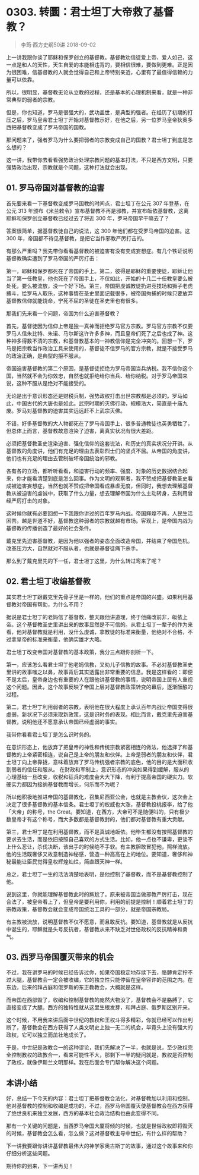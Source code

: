 # 0303. 转圜：君士坦丁大帝救了基督教？
> 李筠·西方史纲50讲
2018-09-02

上一讲我跟你谈了耶稣和保罗创立的基督教。基督教劝信徒爱上帝、爱人如己，这一点是和人的天性，天生自爱的本能相违背的，要相信很难，要做到更难。正是因为很困难，信基督教的人就会觉得自己和上帝特别亲近，心里有了最值得信赖的力量可以依靠。

所以，很明显，基督教无论从立教的过程，还是基本的心理机制来看，就是一种非常典型的弱者的宗教。

但是，你也知道，罗马是很强大的，武功盖世，是典型的强者。在经历了初期的打压之后，罗马皇帝君士坦丁开始对基督教示好，在他之后，另一位罗马皇帝狄奥多西把基督教变成了罗马帝国的国教。

那问题来了，强者罗马为什么要把弱者的宗教变成自己的国教？君士坦丁到底是怎么想的？

这一讲，我带你去看看强势政治处理宗教问题的基本打法，不只是西方文明，只要强势政治出现，宗教就是个问题，这种打法就会出现。

## 01. 罗马帝国对基督教的迫害

首先要来看一下基督教变成罗马国教的时间点，君士坦丁在公元 307 年登基，在公元 313 年颁布《米兰敕令》宣布基督教不再是邪教，并宣布皈依基督教，这离耶稣和保罗创立基督教已经过去了将近 300 年，罗马帝国早干嘛去了？

答案很简单，据基督教徒自己的说法，这 300 年他们都在受罗马帝国的迫害。这 300 年，帝国都不待见基督教，是把它当作邪教严厉打击的。

有那么严重吗？我先带你看看基督教的被迫害有没有变成妄想症。有几个铁证说明基督教确实遭到了罗马帝国的严厉打击：

第一，耶稣和保罗都死在了帝国的手上。第二，彼得是耶稣的重要使徒，耶稣让他当了第一任教皇，他也死在了帝国手上，不仅如此，开始的十几二十任教皇要么被处死，要么被流放，没一个好下场。第三，帝国把虔诚教徒扔进竞技场和狮子老虎搏斗，给罗马人取乐，这种事情在圣史里面记载很多，被帝国拘捕的时候只要放弃基督教信仰就能饶命，宁死不屈的圣徒在圣史里也有很多。

那我们先来看一个问题，帝国为什么迫害基督教？

首先，基督徒因为信仰上帝是独一真神而拒绝罗马官方宗教。罗马官方宗教不仅要罗马人信朱比特、朱诺、马尔斯这许许多多神，而且皇帝们死了之后也成了神。这种神多得数不清的宗教，和基督教基本的一神教信仰是完全冲突的。回想一下，罗马是把宗教当作政治工具来使用的，基督徒不信罗马的官方宗教，就是不接受罗马的政治正确，是典型的拒不服从。

帝国迫害基督教的第二个原因，是基督徒拒绝为罗马帝国当兵纳税。我不信你这个国，当然就不会为你效忠，自然也就拒绝给你当兵、给你纳税。对于罗马帝国来说，这种不服从是绝对不能接受的。

无论是出于意识形态还是财税兵制，强势政权打击出世宗教都是必须的。罗马如此，中国古代的大唐也是如此。武宗时期的灭佛行动，规模浩大，简直是十庙九废。罗马对基督教的迫害其实远远赶不上武宗灭佛。

不错，好多基督教的大人物都死在了罗马帝国手上，很多普通教徒也英勇牺牲了，但总体上而言，基督教故意渲染了迫害，离真实状况有很大差距。

必须把基督教圣史渲染迫害、强化信仰的这套说法，和历史的真实状况分开讲。从基督教的角度讲，他们有充足的理由去表彰烈士们的坚贞不屈。从帝国的角度讲，他们也有充足的理由去管制破坏帝国统治的邪教。

各有各的立场，都听听看看，和迫害行动的频率、强度、对象的历史数据结合起来，你才能看清楚到底是怎么回事。作为文明的观察者，我不赞成把基督教圣史看成被迫害妄想症，当然也就不赞成把帝国看成暴虐无度，但同时，我想去理解基督教从被迫害的虔诚中，获取了什么力量，想去理解帝国为什么主动转身，去利用曾经严厉打击的对象。

这时候你就有必要回想一下我跟你讲过的百年罗马内战。帝国辉煌不再，人民生活困苦。越是世道不好，基督教这种弱者的宗教就越有市场。客观上，是帝国内战为基督教的传播创造了最好的社会条件。

戴克里先迫害基督教，是因为他以强者的姿态全面改造帝国，并结束了帝国危机。改革压力大，自然就对不服从者，也就是基督徒痛下杀手。

那么到了戴克里先的下一任，君士坦丁这里，为什么转过弯来了呢？

## 02. 君士坦丁收编基督教

其实君士坦丁跟戴克里先骨子里是一样的，他们的重点是帝国的兴盛。如果利用基督教对帝国有帮助，为什么不用？

据说是君士坦丁的老妈信了基督教，整天跟他讲道理，终于他痛改前非，皈依上帝。这个基督教圣史里讲出来的故事显然是不可信的。从君士坦丁一辈子的作为来看，他对基督教就是利用，没什么虔诚，拿教徒的标准来衡量，他绝对不合格，不过拿皇帝的标准来衡量，他确实雄才大略。

君士坦丁改变帝国对基督教的基本政策，我分三点跟你剖析一下。

第一，应该怎么看君士坦丁他老妈信教，又劝儿子信教的故事。不必对基督教圣史里讲的故事嗤之以鼻，故事背后其实透露出非常重要的信息。我是这样看的：即便不是太后，皇帝身边也有重要的人在跟他讲基督教的事情，说明帝国上层有人重视这个问题。因此，这个故事反映了帝国上层对基督教政策转变的幕后，逐渐酝酿的过程。

第二，君士坦丁利用弱者的宗教，表明他在很大程度上承认百年内战让帝国变得很虚弱，新状况下必须采取新政策，这是识时务的表现。相比而言，戴克里先迫害基督教，说明他还不愿意承认帝国已经虚弱的事实。

我带你看看君士坦丁是怎么识时务的。

在意识形态上，他放弃了把皇帝的神性和传统宗教紧密相连的做法，他选择了和基督教的上帝紧密相连，说自己是上帝的朋友和伙伴。上帝是弱者的朋友和伙伴，君士坦丁向上帝靠拢，意味着放弃了罗马传统强者宗教的底色，他的目的是大面积收割弱者的信任和服从。
在财政和军制上，意识形态的冲突如果得到缓解，服从的心理基础一旦改变，收税和征兵的难度会大大下降，有利于提高帝国的硬实力。软硬实力都因为接纳基督教而增长，何乐而不为呢？

所以他积极地推进帝国的基督教化，召集尼西亚公会，也就是主教会议，这次会上决定了很多基督教的基本信条。君士坦丁的权威也大涨，基督教投桃报李，给了他「大帝」的称号，the Great。要知道，在西方，大帝可不是随便叫的，只有极少数皇帝才有这个称号，而大多数都是基督教封的，他们都对基督教有重大贡献。

第三，君士坦丁是在利用基督教，而不是真诚地皈依。他毕生都没有按照基督教的要求去生活，而是依旧按照自己喜欢的方式生活。比如，他一点也不谦卑，更谈不上什么忍让，杀伐决断，该出手的时候绝不手软。有主教胆敢冒犯他，照样流放。他的生活既奢侈又故意制造神秘感，营造一种高高在上的地位。要知道，奢侈和神秘最能让臣民觉得皇权辉煌灿烂，简直跟天神一样。

总之，君士坦丁一生的活法清楚地表明，是他控制了基督教，而不是基督教控制了他。

说到这里，你就能理解基督教此时的尴尬了。原来被帝国当做邪教严厉打击，现在合法了，被皇帝看上了，但皇帝是要利用你，利用的前提是控制！顺着君士坦丁的宗教政策，基督教会就会变成帝国统治工具的一部分，就是帝国宗教局。

有主教被流放，说明基督教不仅不愿意，而且敢反抗。要知道，基督教就是从反抗中诞生的，耶稣就是头号反抗者，基督教从来不缺乏对世俗政权的反抗精神和勇气。

## 03. 西罗马帝国覆灭带来的机会

不过，我在讲罗马的时候已经告诉过你，如果帝国稳定地存续下去，胳膊肯定拧不过大腿，基督教会一定会被收编，它的独立性只能停留在皇帝容许的范围之内。在东边，后来的拜占庭和俄罗斯的东正教教会，大概就是这样。

而帝国在西部毁了，收编和控制基督教的庞然大物没了，基督教会不是胳膊了，它直接变成了大腿。西方的独特性就从这里生根发芽，和拜占庭、俄罗斯区别开来。

这个时候，不用我来讲后面中世纪的教权和王权斗得多精彩，你就已经可以作出判断了，基督教会在西方获得了人类文明史上独一无二的机会，毕竟头上没有强大的政权，它可以独立而茁壮地成长了。

于是，中世纪是政教合一的这种谬论，我们先解决了一半，也就是说，至少政权完全控制教权的政教合一，看来可能性不大，那剩下一半的疑问就是，教权是否控制了政权，就像伊斯兰文明那样。我在后面会专门帮你解决这个问题。

## 本讲小结

好，总结一下今天的内容：君士坦丁把基督教合法化，对基督教加以利用和控制。他对基督教的控制和收编是成功的，不过，西罗马帝国覆灭使基督教会在西方获得了绝世良机来独立发展，西方的基本社会政治结构也由此变得不同。

那有一个关键的问题是，当西罗马帝国大厦将倾的时候，也就是世俗政权即将毁灭的时候，基督教会怎么看，怎么做？这对基督教主导中世纪，有什么样的帮助？

下一讲我要跟你讲讲基督教最伟大的神学家奥古斯丁的故事，通过这个故事来和你仔细分析这些问题。

期待你的到来，下一讲再见！



